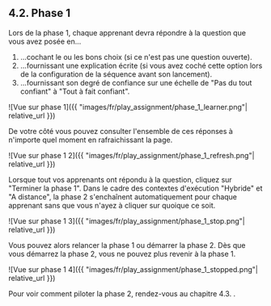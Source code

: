 ## 4.2. Phase 1

Lors de la phase 1, chaque apprenant devra répondre à la question que vous avez posée en...
1. ...cochant le ou les bons choix (si ce n'est pas une question ouverte).
2. ...fournissant une explication écrite (si vous avez coché cette option lors de la configuration de la séquence avant son lancement).
3. ...fournissant son degré de confiance sur une échelle de "Pas du tout confiant" à "Tout à fait confiant".

![Vue sur phase 1]({{ "images/fr/play_assignment/phase_1_learner.png"| relative_url }})

De votre côté vous pouvez consulter l'ensemble de ces réponses à n'importe quel moment en rafraichissant la page.

![Vue sur phase 1 2]({{ "images/fr/play_assignment/phase_1_refresh.png"| relative_url }})

Lorsque tout vos apprenants ont répondu à la question, cliquez sur "Terminer la phase 1". Dans le cadre des contextes d'exécution "Hybride" et "A distance", la phase 2 s'enchaînent automatiquement pour chaque apprenant sans que vous n'ayez à cliquer sur quoique ce soit.

![Vue sur phase 1 3]({{ "images/fr/play_assignment/phase_1_stop.png"| relative_url }})

Vous pouvez alors relancer la phase 1 ou démarrer la phase 2. Dès que vous démarrez la phase 2, vous ne pouvez plus revenir à la phase 1.

![Vue sur phase 1 4]({{ "images/fr/play_assignment/phase_1_stopped.png"| relative_url }})

Pour voir comment piloter la phase 2, rendez-vous au chapitre 4.3. .
